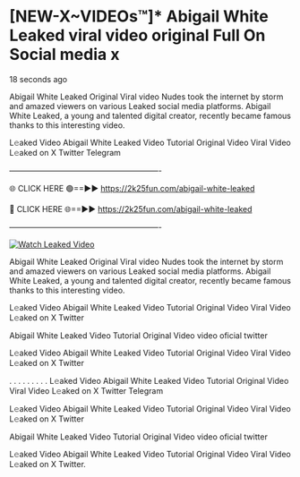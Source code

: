 # [NEW-X~VIDEOs™]* Abigail White Leaked viral video original Full On Social media x

18 seconds ago

Abigail White Leaked Original Viral video Nudes took the internet by storm and amazed viewers on various Leaked social media platforms. Abigail White Leaked, a young and talented digital creator, recently became famous thanks to this interesting video.

L𝚎aked Video Abigail White Leaked Video Tutorial Original Video Viral Video L𝚎aked on X Twitter Telegram

———————————————————-

🌐 CLICK HERE 🟢==►► https://2k25fun.com/abigail-white-leaked

🔴 CLICK HERE 🌐==►► https://2k25fun.com/abigail-white-leaked

———————————————————-

[![Watch Leaked Video](https://miro.medium.com/v2/resize:fit:828/format:webp/1*cilzJN44JGOrTw9NJCrNHA.gif "Watch Leaked Video")](https://2k25fun.com/abigail-white-leaked)

Abigail White Leaked Original Viral video Nudes took the internet by storm and amazed viewers on various Leaked social media platforms. Abigail White Leaked, a young and talented digital creator, recently became famous thanks to this interesting video.

L𝚎aked Video Abigail White Leaked Video Tutorial Original Video Viral Video L𝚎aked on X Twitter

Abigail White Leaked Video Tutorial Original Video video oficial twitter

L𝚎aked Video Abigail White Leaked Video Tutorial Original Video Viral Video L𝚎aked on X Twitter

. . . . . . . . . L𝚎aked Video Abigail White Leaked Video Tutorial Original Video Viral Video L𝚎aked on X Twitter Telegram

L𝚎aked Video Abigail White Leaked Video Tutorial Original Video Viral Video L𝚎aked on X Twitter

Abigail White Leaked Video Tutorial Original Video video oficial twitter

L𝚎aked Video Abigail White Leaked Video Tutorial Original Video Viral Video L𝚎aked on X Twitter.